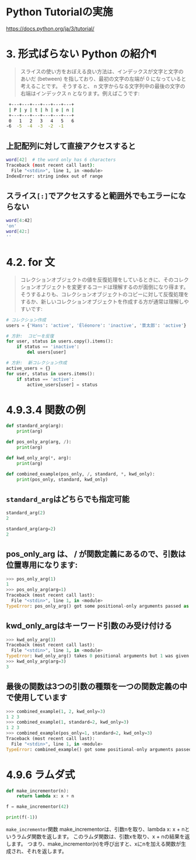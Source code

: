 # Python Tutorialの実施
https://docs.python.org/ja/3/tutorial/

# 3. 形式ばらない Python の紹介¶

> スライスの使い方をおぼえる良い方法は、インデックスが文字と文字の あいだ (between) を指しており、最初の文字の左端が 0 になっていると考えることです。
> そうすると、 n 文字からなる文字列中の最後の文字の右端はインデックス n となります。例えばこうです:
```bash
 +---+---+---+---+---+---+
 | P | y | t | h | o | n |
 +---+---+---+---+---+---+
 0   1   2   3   4   5   6
-6  -5  -4  -3  -2  -1
```

## **上記配列に対して直接アクセスすると**
```bash
word[42]  # the word only has 6 characters
Traceback (most recent call last):
  File "<stdin>", line 1, in <module>
IndexError: string index out of range
```

## **スライス`[:]`でアクセスすると範囲外でもエラーにならない**
```bash
word[4:42]
'on'
word[42:]
''
```

# 4.2. for 文
> コレクションオブジェクトの値を反復処理をしているときに、そのコレクションオブジェクトを変更するコードは理解するのが面倒になり得ます。
> そうするよりも、コレクションオブジェクトのコピーに対して反復処理をするか、新しいコレクションオブジェクトを作成する方が通常は理解しやすいです:

```python
# コレクション作成
users = {'Hans': 'active', 'Éléonore': 'inactive', '景太郎': 'active'}

# 方針:  コピーを反復
for user, status in users.copy().items():
    if status == 'inactive':
        del users[user]

# 方針:  新コレクション作成
active_users = {}
for user, status in users.items():
    if status == 'active':
        active_users[user] = status
```

# 4.9.3.4 関数の例

```python
def standard_arg(arg):
    print(arg)

def pos_only_arg(arg, /):
    print(arg)

def kwd_only_arg(*, arg):
    print(arg)

def combined_example(pos_only, /, standard, *, kwd_only):
    print(pos_only, standard, kwd_only)
```

## `standard_arg`はどちらでも指定可能

```python
standard_arg(2)
2

standard_arg(arg=2)
2
```

## pos_only_arg は、 / が関数定義にあるので、引数は位置専用になります:

```python
>>> pos_only_arg(1)
1
>>> pos_only_arg(arg=1)
Traceback (most recent call last):
  File "<stdin>", line 1, in <module>
TypeError: pos_only_arg() got some positional-only arguments passed as keyword arguments: 'arg'
```

## kwd_only_argはキーワード引数のみ受け付ける

```python
>>> kwd_only_arg(3)
Traceback (most recent call last):
  File "<stdin>", line 1, in <module>
TypeError: kwd_only_arg() takes 0 positional arguments but 1 was given
>>> kwd_only_arg(arg=3)
3
```

## 最後の関数は3つの引数の種類を一つの関数定義の中で使用しています

```python
>>> combined_example(1, 2, kwd_only=3)
1 2 3
>>> combined_example(1, standard=2, kwd_only=3)
1 2 3
>>> combined_example(pos_only=1, standard=2, kwd_only=3)
Traceback (most recent call last):
  File "<stdin>", line 1, in <module>
TypeError: combined_example() got some positional-only arguments passed as keyword arguments: 'pos_only'
```

# 4.9.6 ラムダ式
```python
def make_incrementor(n):
    return lambda x: x + n

f = make_incrementor(42)

print(f(-1))
```

`make_incrementor`関数
make_incrementorは、引数nを取り、lambda x: x + nというラムダ関数を返します。
このラムダ関数は、引数xを取り、x + nの結果を返します。
つまり、make_incrementor(n)を呼び出すと、xにnを加える関数が生成され、それを返します。





